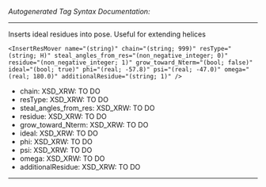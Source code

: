 _Autogenerated Tag Syntax Documentation:_

---
Inserts ideal residues into pose. Useful for extending helices

```
<InsertResMover name="(string)" chain="(string; 999)" resType="(string; H)" steal_angles_from_res="(non_negative_integer; 0)" residue="(non_negative_integer; 1)" grow_toward_Nterm="(bool; false)" ideal="(bool; true)" phi="(real; -57.8)" psi="(real; -47.0)" omega="(real; 180.0)" additionalResidue="(string; 1)" />
```

-   chain: XSD_XRW: TO DO
-   resType: XSD_XRW: TO DO
-   steal_angles_from_res: XSD_XRW: TO DO
-   residue: XSD_XRW: TO DO
-   grow_toward_Nterm: XSD_XRW: TO DO
-   ideal: XSD_XRW: TO DO
-   phi: XSD_XRW: TO DO
-   psi: XSD_XRW: TO DO
-   omega: XSD_XRW: TO DO
-   additionalResidue: XSD_XRW: TO DO

---
